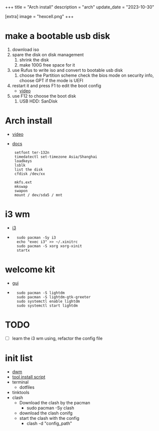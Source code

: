 +++
title = "Arch install"
description = "arch"
update_date = "2023-10-30"

[extra]
image = "hexcell.png"
+++

# make a bootable usb disk

1. download iso
2. spare the disk on disk management
   1. shrink the disk
   2. make 100G free space for it
3. use Rufus to write iso and convert to bootable usb disk
   1. choose the Partition scheme
        check the bios mode on security info, choose GPT if the mode is UEFI
4. restart it and press F1 to edit the boot config
    - [video](https://www.youtube.com/watch?v=jw_ZNgEn874)
5. use F12 to choose the boot disk
   1. USB HDD: SanDisk


# Arch install
 - [video](https://www.youtube.com/watch?v=d5rquFPwh-Y)
 - [docs](https://gist.github.com/fjpalacios/441f2f6d27f25ee238b9bfcb068865db)

        setfont ter-132n
        timedatectl set-timezone Asia/Shanghai
        loadkeys 
        lsblk 
        list the disk
        cfdisk /dev/xx

        mkfs.ext
        mkswap
        swapon 
        mount / dev/sda5 / mnt

# i3 wm
- [i3](https://linuxopsys.com/topics/install-i3-window-manager-linux)
- 
        sudo pacman -Sy i3
        echo "exec i3" >> ~/.xinitrc
        sudo pacman -S xorg xorg-xinit
        startx

# welcome kit
- [gui](https://www.addictivetips.com/ubuntu-linux-tips/set-up-lightdm-on-arch-linux/)
- 
        sudo pacman -S lightdm
        sudo pacman -S lightdm-gtk-greeter
        sudo systemctl enable lightdm
        sudo systemctl start lightdm

# TODO
- [ ] learn the i3 wm using, refactor the config file
# init list

- [dwm](https://www.youtube.com/playlist?list=PL-p5XmQHB_JSrWHdm-Fb5khZpw2JXLImj)
- [tool install script](https://larbs.xyz/)
- terminal
    - dotfiles
- tinktools
- clash
  - Download the clash by the pacman
    - sudo pacman -Sy clash
  - download the clash conifg
  - start the clash with the config
    - clash -d "config_path"
